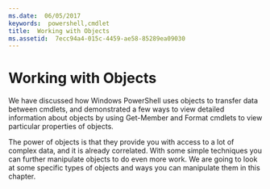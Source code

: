 ```yaml
---
ms.date:  06/05/2017
keywords:  powershell,cmdlet
title:  Working with Objects
ms.assetid:  7ecc94a4-015c-4459-ae58-85289ea09030
---
```

# Working with Objects

We have discussed how Windows PowerShell uses objects to transfer data between cmdlets, and demonstrated a few ways to view detailed information about objects by using Get-Member and Format cmdlets to view particular properties of objects.

The power of objects is that they provide you with access to a lot of complex data, and it is already correlated. With some simple techniques you can further manipulate objects to do even more work. We are going to look at some specific types of objects and ways you can manipulate them in this chapter.